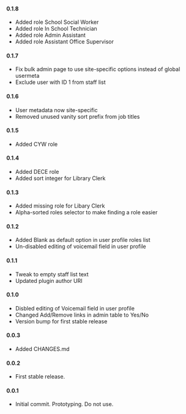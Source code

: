 #### 0.1.8
* Added role School Social Worker
* Added role In School Technician
* Added role Admin Assistant
* Added role Assistant Office Supervisor

#### 0.1.7
* Fix bulk admin page to use site-specific options instead of global usermeta
* Exclude user with ID 1 from staff list

#### 0.1.6
* User metadata now site-specific
* Removed unused vanity sort prefix from job titles

#### 0.1.5
* Added CYW role

#### 0.1.4
* Added DECE role
* Added sort integer for Library Clerk

#### 0.1.3
* Added missing role for Libary Clerk
* Alpha-sorted roles selector to make finding a role easier

#### 0.1.2
* Added Blank as default option in user profile roles list
* Un-disabled editing of voicemail field in user profile

#### 0.1.1
* Tweak to empty staff list text
* Updated plugin author URI

#### 0.1.0
* Disbled editing of Voicemail field in user profile
* Changed Add/Remove links in admin table to Yes/No
* Version bump for first stable release

#### 0.0.3
* Added CHANGES.md

#### 0.0.2
* First stable release.

#### 0.0.1
* Initial commit. Prototyping. Do not use.
